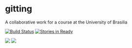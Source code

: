 # gitting
A collaborative work for a course at the University of Brasilia

[![Build Status](https://travis-ci.org/MatheusGodinho/gitting.svg?branch=master)](https://travis-ci.org/MatheusGodinho/gitting)
[![Stories in Ready](https://badge.waffle.io/MatheusGodinho/gitting.svg?label=ready&title=Ready)](http://waffle.io/MatheusGodinho/gitting)


<a href="https://codeclimate.com/repos/560de6b86956801d8d002f36/feed"><img src="https://codeclimate.com/repos/560de6b86956801d8d002f36/badges/ced2f9dd8c9f315df3bb/gpa.svg" /></a>
<a href="https://codeclimate.com/repos/560de6b86956801d8d002f36/coverage"><img src="https://codeclimate.com/repos/560de6b86956801d8d002f36/badges/ced2f9dd8c9f315df3bb/coverage.svg" /></a>

